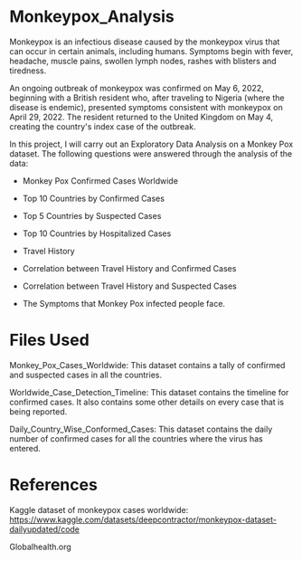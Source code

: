 # Monkeypox_Analysis
Monkeypox is an infectious disease caused by the monkeypox virus that can occur in certain animals, including humans. Symptoms begin with fever, headache, muscle pains, swollen lymph nodes, rashes with blisters and tiredness.  

An ongoing outbreak of monkeypox was confirmed on May 6, 2022, beginning with a British resident who, after traveling to Nigeria (where the disease is endemic), presented symptoms consistent with monkeypox on April 29, 2022. The resident returned to the United Kingdom on May 4, creating the country's index case of the outbreak. 

In this project, I will carry out an Exploratory Data Analysis on a Monkey Pox dataset. The following questions were answered through the analysis of the data: 

- Monkey Pox Confirmed Cases Worldwide 

- Top 10 Countries by Confirmed Cases 

- Top 5 Countries by Suspected Cases 

- Top 10 Countries by Hospitalized Cases 

- Travel History 

- Correlation between Travel History and Confirmed Cases 

- Correlation between Travel History and Suspected Cases 

- The Symptoms that Monkey Pox infected people face. 

 

# Files Used  

Monkey_Pox_Cases_Worldwide: This dataset contains a tally of confirmed and suspected cases in all the countries. 

Worldwide_Case_Detection_Timeline: This dataset contains the timeline for confirmed cases. It also contains some other details on every case that is being reported. 

Daily_Country_Wise_Conformed_Cases: This dataset contains the daily number of confirmed cases for all the countries where the virus has entered. 

 

 

# References 

Kaggle dataset of monkeypox cases worldwide: https://www.kaggle.com/datasets/deepcontractor/monkeypox-dataset-dailyupdated/code 

Globalhealth.org 
